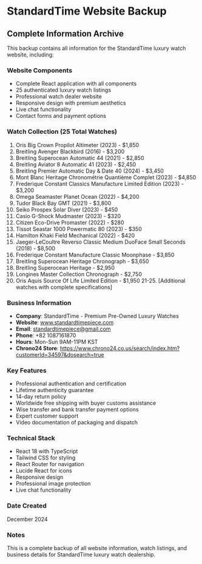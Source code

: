 # StandardTime Website Backup
## Complete Information Archive

This backup contains all information for the StandardTime luxury watch website, including:

### Website Components
- Complete React application with all components
- 25 authenticated luxury watch listings
- Professional watch dealer website
- Responsive design with premium aesthetics
- Live chat functionality
- Contact forms and payment options

### Watch Collection (25 Total Watches)
1. Oris Big Crown Propilot Altimeter (2023) - $1,850
2. Breitling Avenger Blackbird (2016) - $3,200
3. Breitling Superocean Automatic 44 (2021) - $2,850
4. Breitling Aviator 8 Automatic 41 (2023) - $2,450
5. Breitling Premier Automatic Day & Date 40 (2024) - $3,450
6. Mont Blanc Heritage Chronométrie Quantième Complet (2023) - $4,850
7. Frederique Constant Classics Manufacture Limited Edition (2023) - $3,200
8. Omega Seamaster Planet Ocean (2022) - $4,200
9. Tudor Black Bay GMT (2021) - $3,800
10. Seiko Prospex Solar Diver (2023) - $450
11. Casio G-Shock Mudmaster (2023) - $320
12. Citizen Eco-Drive Promaster (2022) - $280
13. Tissot Seastar 1000 Powermatic 80 (2023) - $350
14. Hamilton Khaki Field Mechanical (2022) - $420
15. Jaeger-LeCoultre Reverso Classic Medium DuoFace Small Seconds (2018) - $8,500
16. Frederique Constant Manufacture Classic Moonphase - $3,850
17. Breitling Superocean Heritage Chronograph - $3,650
18. Breitling Superocean Heritage - $2,950
19. Longines Master Collection Chronograph - $2,750
20. Oris Aquis Source Of Life Limited Edition - $1,950
21-25. [Additional watches with complete specifications]

### Business Information
- **Company**: StandardTime - Premium Pre-Owned Luxury Watches
- **Website**: www.standardtimepiece.com
- **Email**: standardtimepiece@gmail.com
- **Phone**: +82 1087161870
- **Hours**: Mon-Sun 9AM-11PM KST
- **Chrono24 Store**: https://www.chrono24.co.us/search/index.htm?customerId=34597&dosearch=true

### Key Features
- Professional authentication and certification
- Lifetime authenticity guarantee
- 14-day return policy
- Worldwide free shipping with buyer customs assistance
- Wise transfer and bank transfer payment options
- Expert customer support
- Video documentation of packaging and dispatch

### Technical Stack
- React 18 with TypeScript
- Tailwind CSS for styling
- React Router for navigation
- Lucide React for icons
- Responsive design
- Professional image protection
- Live chat functionality

### Date Created
December 2024

### Notes
This is a complete backup of all website information, watch listings, and business details for StandardTime luxury watch dealership.